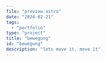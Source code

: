 ```yaml
---
file: "preview.astro"
date: "2024-02-21"
tags:
  - "portfolio"
type: "project"
title: "bewegung"
id: "bewegung"
description: "lets move it, move it"
---
```

